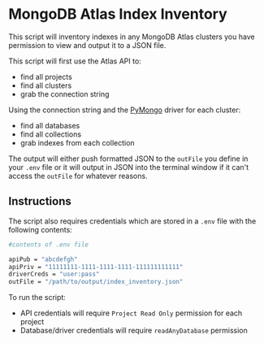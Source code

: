 # MongoDB Atlas Index Inventory

This script will inventory indexes in any MongoDB Atlas clusters you have permission to view and output it to a JSON file.

This script will first use the Atlas API to:
- find all projects
- find all clusters 
- grab the connection string

Using the connection string and the [PyMongo](https://github.com/mongodb/mongo-python-driver) driver for each cluster:
- find all databases
- find all collections
- grab indexes from each collection

The output will either push formatted JSON to the `outFile` you define in your `.env` file or it will output in JSON into the terminal window if it can't access the `outFile` for whatever reasons.

## Instructions
The script also requires credentials which are stored in a `.env` file with the following contents:


```bash
#contents of .env file

apiPub = "abcdefgh"
apiPriv = "11111111-1111-1111-1111-111111111111"
driverCreds = "user:pass"
outFile = "/path/to/output/index_inventory.json"

```


To run the script:
- API credentials will require `Project Read Only` permission for each project
- Database/driver credentials will require `readAnyDatabase` permission 
